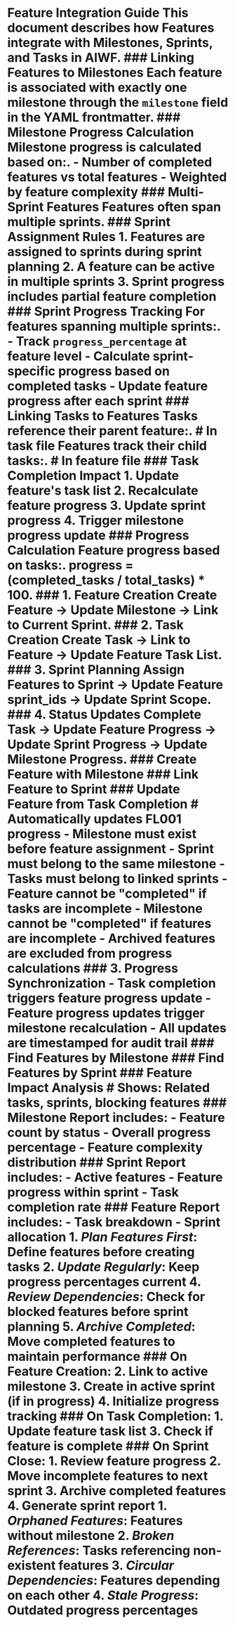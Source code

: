 # Feature Integration Guide This document describes how Features integrate with Milestones, Sprints, and Tasks in AIWF. ### Linking Features to Milestones Each feature is associated with exactly one milestone through the `milestone` field in the YAML frontmatter. ### Milestone Progress Calculation Milestone progress is calculated based on:. - Number of completed features vs total features - Weighted by feature complexity ### Multi-Sprint Features Features often span multiple sprints. ### Sprint Assignment Rules 1. Features are assigned to sprints during sprint planning 2. A feature can be active in multiple sprints 3. Sprint progress includes partial feature completion ### Sprint Progress Tracking For features spanning multiple sprints:. - Track `progress_percentage` at feature level - Calculate sprint-specific progress based on completed tasks - Update feature progress after each sprint ### Linking Tasks to Features Tasks reference their parent feature:. # In task file Features track their child tasks:. # In feature file ### Task Completion Impact 1. Update feature's task list 2. Recalculate feature progress 3. Update sprint progress 4. Trigger milestone progress update ### Progress Calculation Feature progress based on tasks:. progress = (completed_tasks / total_tasks) * 100. ### 1. Feature Creation Create Feature → Update Milestone → Link to Current Sprint. ### 2. Task Creation Create Task → Link to Feature → Update Feature Task List. ### 3. Sprint Planning Assign Features to Sprint → Update Feature sprint_ids → Update Sprint Scope. ### 4. Status Updates Complete Task → Update Feature Progress → Update Sprint Progress → Update Milestone Progress. ### Create Feature with Milestone ### Link Feature to Sprint ### Update Feature from Task Completion # Automatically updates FL001 progress - Milestone must exist before feature assignment - Sprint must belong to the same milestone - Tasks must belong to linked sprints - Feature cannot be "completed" if tasks are incomplete - Milestone cannot be "completed" if features are incomplete - Archived features are excluded from progress calculations ### 3. Progress Synchronization - Task completion triggers feature progress update - Feature progress updates trigger milestone recalculation - All updates are timestamped for audit trail ### Find Features by Milestone ### Find Features by Sprint ### Feature Impact Analysis # Shows: Related tasks, sprints, blocking features ### Milestone Report includes: - Feature count by status - Overall progress percentage - Feature complexity distribution ### Sprint Report includes: - Active features - Feature progress within sprint - Task completion rate ### Feature Report includes: - Task breakdown - Sprint allocation 1. *Plan Features First*: Define features before creating tasks 2. *Update Regularly*: Keep progress percentages current 4. *Review Dependencies*: Check for blocked features before sprint planning 5. *Archive Completed*: Move completed features to maintain performance ### On Feature Creation: 2. Link to active milestone 3. Create in active sprint (if in progress) 4. Initialize progress tracking ### On Task Completion: 1. Update feature task list 3. Check if feature is complete ### On Sprint Close: 1. Review feature progress 2. Move incomplete features to next sprint 3. Archive completed features 4. Generate sprint report 1. *Orphaned Features*: Features without milestone 2. *Broken References*: Tasks referencing non-existent features 3. *Circular Dependencies*: Features depending on each other 4. *Stale Progress*: Outdated progress percentages